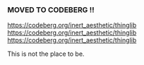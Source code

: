 ### MOVED TO CODEBERG !!
https://codeberg.org/inert_aesthetic/thinglib
https://codeberg.org/inert_aesthetic/thinglib
https://codeberg.org/inert_aesthetic/thinglib

This is not the place to be.
